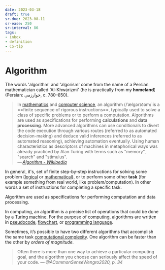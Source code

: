 ```yaml
---
date: 2023-03-18
draft: true
sr-due: 2023-08-11
sr-ease: 250
sr-interval: 86
tags:
- inbox
- definition
- CS-tip
---
```


# Algorithm

The words 'algorithm' and 'algorism' come from the name of a Persian
mathematician called 'Al-Khwārizmī' (he is practically from my **homeland**)
(Persian: خوارزمی, c. 780–850).

> In [mathematics](./mathematics.md) and [computer science](./computer%20science.md), an algorithm (/ˈælɡərɪðəm/ is a
> ==finite sequence of rigorous instructions==, typically used to solve a class
> of specific problems or to perform a computation. Algorithms are used as
> specifications for performing **calculations** and **data processing**. More
> advanced algorithms can use conditionals to divert the code execution through
> various routes (referred to as automated decision-making) and deduce valid
> inferences (referred to as automated reasoning), achieving automation
> eventually. Using human characteristics as descriptors of machines in
> metaphorical ways was already practiced by Alan Turing with terms such as
> "memory", "search" and "stimulus".\
> —&thinsp;<cite>[Algorithm - Wikipedia](https://en.wikipedia.org/wiki/Algorithm)</cite>

In general, it's, set of finite step-by-step instructions for solving some
problem ([logical](./logic.md) or [mathematical](./mathematics.md)), or to perform some
other **task** (for example something from real world, like
problem/computation). In other words a set of instructions for completing a
specific task.

Algorithm are used as specifications for performing computation and data
processing.

In computing, an algorithm is a precise list of operations that could be done by
a [Turing machine](./Turing%20machine.md). For the purpose of [computing](./computation.md), algorithms
are written in [pseudocode](./pseudocode.md), [flowchart](./flowchart.md), or [programming language](./programming%20language.md).

Sometimes, it’s possible to have two different algorithms that accomplish the
same task [computational complexity](./computational%20complexity.md). One algorithm can be faster than the
other by *orders of magnitude*.

> Often there is more than one way to achieve a particular computing goal, and
> the algorithm you choose can seriously affect the speed of your code.
> —&thinsp;<cite>@ACommonSenseWengro2020, p. 34</cite>
